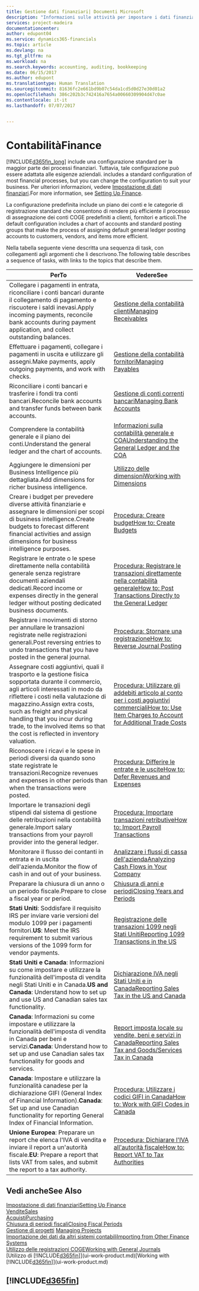 ```yaml
---
title: Gestione dati finanziari| Documenti Microsoft
description: "Informazioni sulle attività per impostare i dati finanziari nella propria attività per adattarli alle esigenze di contabilità, controllo e gestione dei libri contabili."
services: project-madeira
documentationcenter: 
author: edupont04
ms.service: dynamics365-financials
ms.topic: article
ms.devlang: na
ms.tgt_pltfrm: na
ms.workload: na
ms.search.keywords: accounting, auditing, bookkeeping
ms.date: 06/15/2017
ms.author: edupont
ms.translationtype: Human Translation
ms.sourcegitcommit: 81636fc2e661bd9b07c54da1cd5d0d27e30d01a2
ms.openlocfilehash: 386c202b3c742416a7654a00660309904d47c0ae
ms.contentlocale: it-it
ms.lasthandoff: 07/07/2017


---
```

# <a name="finance"></a><span data-ttu-id="f3e2b-103">Contabilità</span><span class="sxs-lookup"><span data-stu-id="f3e2b-103">Finance</span></span>
[!INCLUDE[d365fin_long](includes/d365fin_long_md.md)]<span data-ttu-id="f3e2b-104"> include una configurazione standard per la maggior parte dei processi finanziari. Tuttavia, tale configurazione può essere adattata alle esigenze aziendali.</span><span class="sxs-lookup"><span data-stu-id="f3e2b-104"> includes a standard configuration of most financial processes, but you can change the configuration to suit your business.</span></span> <span data-ttu-id="f3e2b-105">Per ulteriori informazioni, vedere [Impostazione di dati finanziari](finance-setup-finance.md).</span><span class="sxs-lookup"><span data-stu-id="f3e2b-105">For more information, see [Setting Up Finance](finance-setup-finance.md).</span></span>

<span data-ttu-id="f3e2b-106">La configurazione predefinita include un piano dei conti e le categorie di registrazione standard che consentono di rendere più efficiente il processo di assegnazione dei conti COGE predefiniti a clienti, fornitori e articoli.</span><span class="sxs-lookup"><span data-stu-id="f3e2b-106">The default configuration includes a chart of accounts and standard posting groups that make the process of assigning default general ledger posting accounts to customers, vendors, and items more efficient.</span></span>  

<span data-ttu-id="f3e2b-107">Nella tabella seguente viene descritta una sequenza di task, con collegamenti agli argomenti che li descrivono.</span><span class="sxs-lookup"><span data-stu-id="f3e2b-107">The following table describes a sequence of tasks, with links to the topics that describe them.</span></span>  

| <span data-ttu-id="f3e2b-108">Per</span><span class="sxs-lookup"><span data-stu-id="f3e2b-108">To</span></span> | <span data-ttu-id="f3e2b-109">Vedere</span><span class="sxs-lookup"><span data-stu-id="f3e2b-109">See</span></span> |
| --- | --- |
| <span data-ttu-id="f3e2b-110">Collegare i pagamenti in entrata, riconciliare i conti bancari durante il collegamento di pagamento e riscuotere i saldi inevasi.</span><span class="sxs-lookup"><span data-stu-id="f3e2b-110">Apply incoming payments, reconcile bank accounts during payment application, and collect outstanding balances.</span></span> |[<span data-ttu-id="f3e2b-111">Gestione della contabilità clienti</span><span class="sxs-lookup"><span data-stu-id="f3e2b-111">Managing Receivables</span></span>](receivables-manage-receivables.md) |
| <span data-ttu-id="f3e2b-112">Effettuare i pagamenti, collegare i pagamenti in uscita e utilizzare gli assegni.</span><span class="sxs-lookup"><span data-stu-id="f3e2b-112">Make payments, apply outgoing payments, and work with checks.</span></span> |[<span data-ttu-id="f3e2b-113">Gestione della contabilità fornitori</span><span class="sxs-lookup"><span data-stu-id="f3e2b-113">Managing Payables</span></span>](payables-manage-payables.md) |
| <span data-ttu-id="f3e2b-114">Riconciliare i conti bancari e trasferire i fondi tra conti bancari.</span><span class="sxs-lookup"><span data-stu-id="f3e2b-114">Reconcile bank accounts and transfer funds between bank accounts.</span></span> |[<span data-ttu-id="f3e2b-115">Gestione di conti correnti bancari</span><span class="sxs-lookup"><span data-stu-id="f3e2b-115">Managing Bank Accounts</span></span>](bank-manage-bank-accounts.md) |
| <span data-ttu-id="f3e2b-116">Comprendere la contabilità generale e il piano dei conti.</span><span class="sxs-lookup"><span data-stu-id="f3e2b-116">Understand the general ledger and the chart of accounts.</span></span> |[<span data-ttu-id="f3e2b-117">Informazioni sulla contabilità generale e COA</span><span class="sxs-lookup"><span data-stu-id="f3e2b-117">Understanding the General Ledger and the COA</span></span>](finance-general-ledger.md) |
| <span data-ttu-id="f3e2b-118">Aggiungere le dimensioni per Business Intelligence più dettagliata.</span><span class="sxs-lookup"><span data-stu-id="f3e2b-118">Add dimensions for richer business intelligence.</span></span> |[<span data-ttu-id="f3e2b-119">Utilizzo delle dimensioni</span><span class="sxs-lookup"><span data-stu-id="f3e2b-119">Working with Dimensions</span></span>](finance-dimensions.md) |
| <span data-ttu-id="f3e2b-120">Creare i budget per prevedere diverse attività finanziarie e assegnare le dimensioni per scopi di business intelligence.</span><span class="sxs-lookup"><span data-stu-id="f3e2b-120">Create budgets to forecast different financial activities and assign dimensions for business intelligence purposes.</span></span> |[<span data-ttu-id="f3e2b-121">Procedura: Creare budget</span><span class="sxs-lookup"><span data-stu-id="f3e2b-121">How to: Create Budgets</span></span>](finance-how-create-budgets.md) |
|<span data-ttu-id="f3e2b-122">Registrare le entrate o le spese direttamente nella contabilità generale senza registrare documenti aziendali dedicati.</span><span class="sxs-lookup"><span data-stu-id="f3e2b-122">Record income or expenses directly in the general ledger without posting dedicated business documents.</span></span>|[<span data-ttu-id="f3e2b-123">Procedura: Registrare le transazioni direttamente nella contabilità generale</span><span class="sxs-lookup"><span data-stu-id="f3e2b-123">How to: Post Transactions Directly to the General Ledger</span></span>](finance-how-post-transactions-directly.md)|
|<span data-ttu-id="f3e2b-124">Registrare i movimenti di storno per annullare le transazioni registrate nelle registrazioni generali.</span><span class="sxs-lookup"><span data-stu-id="f3e2b-124">Post reversing entries to undo transactions that you have posted in the general journal.</span></span> |[<span data-ttu-id="f3e2b-125">Procedura: Stornare una registrazione</span><span class="sxs-lookup"><span data-stu-id="f3e2b-125">How to: Reverse Journal Posting</span></span>](finance-how-reverse-journal-posting.md)|
| <span data-ttu-id="f3e2b-126">Assegnare costi aggiuntivi, quali il trasporto e la gestione fisica sopportata durante il commercio, agli articoli interessati in modo da riflettere i costi nella valutazione di magazzino.</span><span class="sxs-lookup"><span data-stu-id="f3e2b-126">Assign extra costs, such as freight and physical handling that you incur during trade, to the involved items so that the cost is reflected in inventory valuation.</span></span> |[<span data-ttu-id="f3e2b-127">Procedura: Utilizzare gli addebiti articolo al conto per i costi aggiuntivi commerciali</span><span class="sxs-lookup"><span data-stu-id="f3e2b-127">How to: Use Item Charges to Account for Additional Trade Costs</span></span>](payables-how-assign-item-charges.md) |
| <span data-ttu-id="f3e2b-128">Riconoscere i ricavi e le spese in periodi diversi da quando sono state registrate le transazioni.</span><span class="sxs-lookup"><span data-stu-id="f3e2b-128">Recognize revenues and expenses in other periods than when the transactions were posted.</span></span> |[<span data-ttu-id="f3e2b-129">Procedura: Differire le entrate e le uscite</span><span class="sxs-lookup"><span data-stu-id="f3e2b-129">How to: Defer Revenues and Expenses</span></span>](finance-how-defer-revenue-expenses.md) |
| <span data-ttu-id="f3e2b-130">Importare le transazioni degli stipendi dal sistema di gestione delle retribuzioni nella contabilità generale.</span><span class="sxs-lookup"><span data-stu-id="f3e2b-130">Import salary transactions from your payroll provider into the general ledger.</span></span> |[<span data-ttu-id="f3e2b-131">Procedura: Importare transazioni retributive</span><span class="sxs-lookup"><span data-stu-id="f3e2b-131">How to: Import Payroll Transactions</span></span>](finance-how-import-payroll-transactions.md) |
| <span data-ttu-id="f3e2b-132">Monitorare il flusso dei contanti in entrata e in uscita dell'azienda.</span><span class="sxs-lookup"><span data-stu-id="f3e2b-132">Monitor the flow of cash in and out of your business.</span></span> |[<span data-ttu-id="f3e2b-133">Analizzare i flussi di cassa dell'azienda</span><span class="sxs-lookup"><span data-stu-id="f3e2b-133">Analyzing Cash Flows in Your Company</span></span>](finance-analyze-cash-flow.md) |
| <span data-ttu-id="f3e2b-134">Preparare la chiusura di un anno o un periodo fiscale.</span><span class="sxs-lookup"><span data-stu-id="f3e2b-134">Prepare to close a fiscal year or period.</span></span> |[<span data-ttu-id="f3e2b-135">Chiusura di anni e periodi</span><span class="sxs-lookup"><span data-stu-id="f3e2b-135">Closing Years and Periods</span></span>](year-close-years-periods.md) |
|<span data-ttu-id="f3e2b-136">**Stati Uniti**: Soddisfare il requisito IRS per inviare varie versioni del modulo 1099 per i pagamenti fornitori.</span><span class="sxs-lookup"><span data-stu-id="f3e2b-136">**US**: Meet the IRS requirement to submit various versions of the 1099 form for vendor payments.</span></span>|[<span data-ttu-id="f3e2b-137">Registrazione delle transazioni 1099 negli Stati Uniti</span><span class="sxs-lookup"><span data-stu-id="f3e2b-137">Reporting 1099 Transactions in the US</span></span>](us-finance-tax-1099.md)|
|<span data-ttu-id="f3e2b-138">**Stati Uniti e Canada**: Informazioni su come impostare e utilizzare la funzionalità dell'imposta di vendita negli Stati Uniti e in Canada.</span><span class="sxs-lookup"><span data-stu-id="f3e2b-138">**US and Canada**: Understand how to set up and use US and Canadian sales tax functionality.</span></span>|[<span data-ttu-id="f3e2b-139">Dichiarazione IVA negli Stati Uniti e in Canada</span><span class="sxs-lookup"><span data-stu-id="f3e2b-139">Reporting Sales Tax in the US and Canada</span></span>](us-finance-sales-tax.md)|
|<span data-ttu-id="f3e2b-140">**Canada**: Informazioni su come impostare e utilizzare la funzionalità dell'imposta di vendita in Canada per beni e servizi.</span><span class="sxs-lookup"><span data-stu-id="f3e2b-140">**Canada**: Understand how to set up and use Canadian sales tax functionality for goods and services.</span></span>|[<span data-ttu-id="f3e2b-141">Report imposta locale su vendite, beni e servizi in Canada</span><span class="sxs-lookup"><span data-stu-id="f3e2b-141">Reporting Sales Tax and Goods/Services Tax in Canada</span></span>](ca-finance-tax.md)|
|<span data-ttu-id="f3e2b-142">**Canada**: Impostare e utilizzare la funzionalità canadese per la dichiarazione GIFI (General Index of Financial Information).</span><span class="sxs-lookup"><span data-stu-id="f3e2b-142">**Canada**: Set up and use Canadian functionality for reporting General Index of Financial Information.</span></span>| [<span data-ttu-id="f3e2b-143">Procedura: Utilizzare i codici GIFI in Canada</span><span class="sxs-lookup"><span data-stu-id="f3e2b-143">How to: Work with GIFI Codes in Canada</span></span>](ca-finance-work-gifi-codes.md)
|<span data-ttu-id="f3e2b-144">**Unione Europea**: Preparare un report che elenca l'IVA di vendita e inviare il report a un'autorità fiscale.</span><span class="sxs-lookup"><span data-stu-id="f3e2b-144">**EU**: Prepare a report that lists VAT from sales, and submit the report to a tax authority.</span></span> | [<span data-ttu-id="f3e2b-145">Procedura: Dichiarare l'IVA all'autorità fiscale</span><span class="sxs-lookup"><span data-stu-id="f3e2b-145">How to: Report VAT to Tax Authorities</span></span>](finance-how-report-vat.md)|

## <a name="see-also"></a><span data-ttu-id="f3e2b-146">Vedi anche</span><span class="sxs-lookup"><span data-stu-id="f3e2b-146">See Also</span></span>
[<span data-ttu-id="f3e2b-147">Impostazione di dati finanziari</span><span class="sxs-lookup"><span data-stu-id="f3e2b-147">Setting Up Finance</span></span>](finance-setup-finance.md)  
[<span data-ttu-id="f3e2b-148">Vendite</span><span class="sxs-lookup"><span data-stu-id="f3e2b-148">Sales</span></span>](sales-manage-sales.md)  
[<span data-ttu-id="f3e2b-149">Acquisti</span><span class="sxs-lookup"><span data-stu-id="f3e2b-149">Purchasing</span></span>](purchasing-manage-purchasing.md)  
[<span data-ttu-id="f3e2b-150">Chiusura di periodi fiscali</span><span class="sxs-lookup"><span data-stu-id="f3e2b-150">Closing Fiscal Periods</span></span>](year-close-years-periods.md)  
<span data-ttu-id="f3e2b-151">[Gestione di progetti](projects-manage-projects.md)  </span><span class="sxs-lookup"><span data-stu-id="f3e2b-151">[Managing Projects](projects-manage-projects.md)  </span></span>  
[<span data-ttu-id="f3e2b-152">Importazione dei dati da altri sistemi contabili</span><span class="sxs-lookup"><span data-stu-id="f3e2b-152">Importing from Other Finance Systems</span></span>](upload-data.md)  
[<span data-ttu-id="f3e2b-153">Utilizzo delle registrazioni COGE</span><span class="sxs-lookup"><span data-stu-id="f3e2b-153">Working with General Journals</span></span>](ui-work-general-journals.md)  
<span data-ttu-id="f3e2b-154">[Utilizzo di [!INCLUDE[d365fin](includes/d365fin_md.md)]](ui-work-product.md)</span><span class="sxs-lookup"><span data-stu-id="f3e2b-154">[Working with [!INCLUDE[d365fin](includes/d365fin_md.md)]](ui-work-product.md)</span></span>  

## [!INCLUDE[d365fin](includes/free_trial_md.md)]

